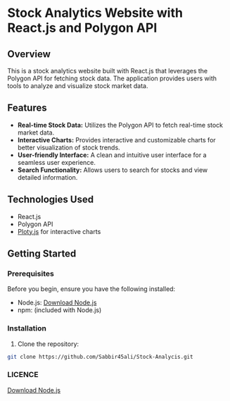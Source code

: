 # Stock Analytics Website with React.js and Polygon API

## Overview

This is a stock analytics website built with React.js that leverages the Polygon API for fetching stock data. The application provides users with tools to analyze and visualize stock market data.

## Features

- **Real-time Stock Data:** Utilizes the Polygon API to fetch real-time stock market data.
- **Interactive Charts:** Provides interactive and customizable charts for better visualization of stock trends.
- **User-friendly Interface:** A clean and intuitive user interface for a seamless user experience.
- **Search Functionality:** Allows users to search for stocks and view detailed information.

## Technologies Used

- React.js
- Polygon API
- [Ploty.js](https://plotly.com/javascript/) for interactive charts

## Getting Started

### Prerequisites

Before you begin, ensure you have the following installed:

- Node.js: [Download Node.js](https://nodejs.org/)
- npm: (included with Node.js)

### Installation

1. Clone the repository:

```bash
git clone https://github.com/Sabbir45ali/Stock-Analycis.git

```
### LICENCE

[Download Node.js](https://github.com/Sabbir45ali/Stock-Analycis/blob/master/LICENSE)
